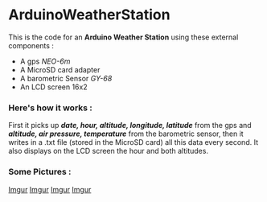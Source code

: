 # ArduinoWeatherStation

This is the code for an **Arduino Weather Station** using these external components :
- A gps *NEO-6m*
- A MicroSD card adapter
- A barometric Sensor *GY-68*
- An LCD screen 16x2

### Here's how it works :

First it picks up ***date, hour, altitude, longitude, latitude*** from the gps and ***altitude, air pressure, temperature*** from the barometric sensor, then it
writes in a .txt file (stored in the MicroSD card) all this data every second. It also displays on the LCD screen the hour and both altitudes.

### Some Pictures :

[Imgur](https://i.imgur.com/cRvQRQZ.jpg)
[Imgur](https://i.imgur.com/hTr37KB.jpg)
[Imgur](https://i.imgur.com/I3wEVip.jpg)
[Imgur](https://i.imgur.com/eHRCKYs.jpg)
